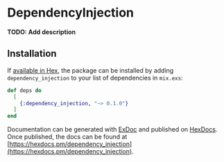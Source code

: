 # DependencyInjection

**TODO: Add description**

## Installation

If [available in Hex](https://hex.pm/docs/publish), the package can be installed
by adding `dependency_injection` to your list of dependencies in `mix.exs`:

```elixir
def deps do
  [
    {:dependency_injection, "~> 0.1.0"}
  ]
end
```

Documentation can be generated with [ExDoc](https://github.com/elixir-lang/ex_doc)
and published on [HexDocs](https://hexdocs.pm). Once published, the docs can
be found at [https://hexdocs.pm/dependency_injection](https://hexdocs.pm/dependency_injection).

